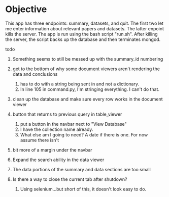 # Objective
This app has three endpoints: summary, datasets, and quit. 
The first two let me enter information about relevant papers and datasets. The latter enpoint kills the server.
The app is run using the bash script "run.sh". 
After killing the server, the script backs up the database and then terminates mongod.    

todo
1. Something seems to still be messed up with the summary_id numbering
2. get to the bottom of why some document viewers aren't rendering the data and conclusions
    1. has to do with a string being sent in and not a dictionary.
    2. In line 105 in command.py, I'm stringing everything. I can't do that.
3. clean up the database and make sure every row works in the document viewer

2. button that returns to previous query in table_viewer
    1. put a button in the navbar next to "View Database"
    2. I have the collection name already.
    3. What else am I going to need? A date if there is one. For now assume there isn't 

2. bit more of a margin under the navbar 

3. Expand the search ability in the data viewer

5. The data portions of the summary and data sections are too small

2. Is there a way to close the current tab after shutdown?
    1. Using selenium...but short of this, it doesn't look easy to do.
